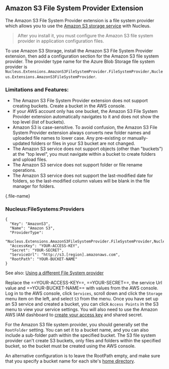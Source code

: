 ## Amazon S3 File System Provider Extension
The Amazon S3 File System Provider extension is a file system provider which allows you to use the [Amazon S3 storage service](https://aws.amazon.com/s3/) with Nucleus.

> After you install it, you must configure the Amazon S3 file system provider in application configuration files.  

To use Amazon S3 Storage, install the Amazon S3 File System Provider extension, then add a configuration section for the Amazon S3 file system 
provider.  The provider type name for the Azure Blob Storage file system provider is 
`Nucleus.Extensions.AmazonS3FileSystemProvider.FileSystemProvider,Nucleus.Extensions.AmazonS3FileSystemProvider`.

### Limitations and Features:
- The Amazon S3 File System Provider extension does not support creating buckets.  Create a bucket in the AWS console.  
- If your AWS account only has one bucket, the Amazon S3 File System Provider extension automatically navigates to it and does not show the top level (list of buckets).
- Amazon S3 is case-sensitive.  To avoid confusion, the Amazon S3 File System Provider extension always converts new folder names and uploaded file names to lower 
case.  Any pre-existing or manually-updated folders or files in your S3 bucket are not changed.
- The Amazon S3 service does not support objects (other than "buckets") at the "top level", you must navigate within a bucket to create folders and upload files.
- The Amazon S3 service does not support folder or file rename operations.
- The Amazon S3 service does not support the last-modified date for folders, so the last-modified column values will be blank in the file manager for folders.

{.file-name}
### Nucleus:FileSystems:Providers
```
{
  "Key": "AmazonS3",
  "Name": "Amazon S3",
  "ProviderType": 
    "Nucleus.Extensions.AmazonS3FileSystemProvider.FileSystemProvider,Nucleus.Extensions.AmazonS3FileSystemProvider",
  "AccessKey": "YOUR-ACCESS-KEY",
  "Secret": "YOUR-SECRET",
  "ServiceUrl": "http://s3.[region].amazonaws.com",
  "RootPath": "YOUR-BUCKET-NAME"
}
```

See also:  [Using a different File System provider](https://www.nucleus-cms.com/getting-started#using-a-different-file-system-provider)

Replace the ==YOUR-ACCESS-KEY==, ==YOUR-SECRET==, the service Url value and ==YOUR-BUCKET-NAME== 
with values from the AWS console.  Log in to the AWS console, click `Services`, scroll down and click the `Storage` menu item on 
the left, and select `S3` from the menu.  Once you have set up an S3 service and created a bucket, you can click `Access Points` 
in the S3 menu to view your service settings.  You will also need to use the Amazon AWS IAM dashboard to 
[create your access key](https://docs.aws.amazon.com/general/latest/gr/aws-sec-cred-types.html#access-keys-and-secret-access-keys) 
and shared secret.

For the Amazon S3 file system provider, you should generally set the `RootFolder` setting.  You can set it to a bucket name, and you can also 
include a sub-folder path within the specified bucket.  The S3 file system provider can't create S3 buckets, only files and 
folders within the specified bucket, so the bucket must be created using the AWS console.  

An alternative configuration is to leave the RootPath empty, and make sure that you specify a bucket name for each site's 
[home directory](https://www.nucleus-cms.com/manage/site-settings#properties).

